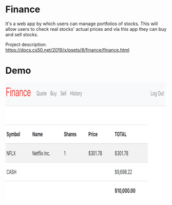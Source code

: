 # Finance

It's a web app by which users can manage portfolios of stocks. This will allow
users to check real stocks' actual prices and via this app they can buy and sell stocks.

Project description: https://docs.cs50.net/2019/x/psets/8/finance/finance.html


# Demo

<img src="demo.PNG" width="500" height="370">
